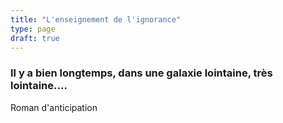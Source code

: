 ```yaml
---
title: "L'enseignement de l'ignorance"
type: page
draft: true
---
```


### Il y a bien longtemps, dans une galaxie lointaine, très lointaine....

Roman d'anticipation
